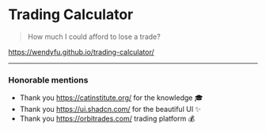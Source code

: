 # Trading Calculator

> How much I could afford to lose a trade?

https://wendyfu.github.io/trading-calculator/

---

### Honorable mentions

- Thank you https://catinstitute.org/ for the knowledge :mortar_board:
- Thank you https://ui.shadcn.com/ for the beautiful UI :sparkles:
- Thank you https://orbitrades.com/ trading platform :moneybag:
